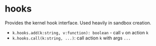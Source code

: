 # hooks

Provides the kernel hook interface.  Used heavily in sandbox creation.

  - `k.hooks.add(k:string, v:function): boolean` - call `v` on action `k`
  - `k.hooks.call(k:string, ...)`: call action `k` with args `...`
